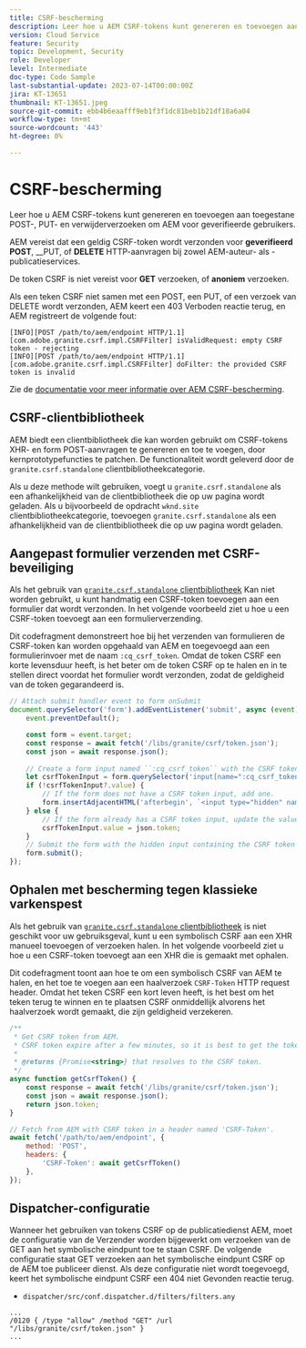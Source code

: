 ```yaml
---
title: CSRF-bescherming
description: Leer hoe u AEM CSRF-tokens kunt genereren en toevoegen aan toegestane POST-, PUT- en verwijderverzoeken om AEM voor geverifieerde gebruikers.
version: Cloud Service
feature: Security
topic: Development, Security
role: Developer
level: Intermediate
doc-type: Code Sample
last-substantial-update: 2023-07-14T00:00:00Z
jira: KT-13651
thumbnail: KT-13651.jpeg
source-git-commit: ebb4b6eaafff9eb1f3f1dc81beb1b21df18a6a04
workflow-type: tm+mt
source-wordcount: '443'
ht-degree: 0%

---
```



# CSRF-bescherming

Leer hoe u AEM CSRF-tokens kunt genereren en toevoegen aan toegestane POST-, PUT- en verwijderverzoeken om AEM voor geverifieerde gebruikers.

AEM vereist dat een geldig CSRF-token wordt verzonden voor __geverifieerd__ __POST__, __PUT, of __DELETE__ HTTP-aanvragen bij zowel AEM-auteur- als -publicatieservices.

De token CSRF is niet vereist voor __GET__ verzoeken, of __anoniem__ verzoeken.

Als een teken CSRF niet samen met een POST, een PUT, of een verzoek van DELETE wordt verzonden, AEM keert een 403 Verboden reactie terug, en AEM registreert de volgende fout:

```log
[INFO][POST /path/to/aem/endpoint HTTP/1.1][com.adobe.granite.csrf.impl.CSRFFilter] isValidRequest: empty CSRF token - rejecting
[INFO][POST /path/to/aem/endpoint HTTP/1.1][com.adobe.granite.csrf.impl.CSRFFilter] doFilter: the provided CSRF token is invalid
```

Zie de [documentatie voor meer informatie over AEM CSRF-bescherming](https://experienceleague.adobe.com/docs/experience-manager-65/developing/introduction/csrf-protection.html).


## CSRF-clientbibliotheek

AEM biedt een clientbibliotheek die kan worden gebruikt om CSRF-tokens XHR- en form POST-aanvragen te genereren en toe te voegen, door kernprototypefuncties te patchen. De functionaliteit wordt geleverd door de `granite.csrf.standalone` clientbibliotheekcategorie.

Als u deze methode wilt gebruiken, voegt u `granite.csrf.standalone` als een afhankelijkheid van de clientbibliotheek die op uw pagina wordt geladen. Als u bijvoorbeeld de opdracht `wknd.site` clientbibliotheekcategorie, toevoegen `granite.csrf.standalone` als een afhankelijkheid van de clientbibliotheek die op uw pagina wordt geladen.

## Aangepast formulier verzenden met CSRF-beveiliging

Als het gebruik van [`granite.csrf.standalone` clientbibliotheek](#csrf-client-library) Kan niet worden gebruikt, u kunt handmatig een CSRF-token toevoegen aan een formulier dat wordt verzonden. In het volgende voorbeeld ziet u hoe u een CSRF-token toevoegt aan een formulierverzending.

Dit codefragment demonstreert hoe bij het verzenden van formulieren de CSRF-token kan worden opgehaald van AEM en toegevoegd aan een formulierinvoer met de naam `:cq_csrf_token`. Omdat de token CSRF een korte levensduur heeft, is het beter om de token CSRF op te halen en in te stellen direct voordat het formulier wordt verzonden, zodat de geldigheid van de token gegarandeerd is.

```javascript
// Attach submit handler event to form onSubmit
document.querySelector('form').addEventListener('submit', async (event) => {
    event.preventDefault();

    const form = event.target;
    const response = await fetch('/libs/granite/csrf/token.json');
    const json = await response.json();
    
    // Create a form input named ``:cq_csrf_token`` with the CSRF token.
    let csrfTokenInput = form.querySelector('input[name=":cq_csrf_token"]');
    if (!csrfTokenInput?.value) {
        // If the form does not have a CSRF token input, add one.
        form.insertAdjacentHTML('afterbegin', `<input type="hidden" name=":cq_csrf_token" value="${json.token}">`);
    } else {
        // If the form already has a CSRF token input, update the value.
        csrfTokenInput.value = json.token;
    }
    // Submit the form with the hidden input containing the CSRF token
    form.submit();
});
```

## Ophalen met bescherming tegen klassieke varkenspest

Als het gebruik van [`granite.csrf.standalone` clientbibliotheek](#csrf-client-library) is niet geschikt voor uw gebruiksgeval, kunt u een symbolisch CSRF aan een XHR manueel toevoegen of verzoeken halen. In het volgende voorbeeld ziet u hoe u een CSRF-token toevoegt aan een XHR die is gemaakt met ophalen.

Dit codefragment toont aan hoe te om een symbolisch CSRF van AEM te halen, en het toe te voegen aan een haalverzoek `CSRF-Token` HTTP request header. Omdat het teken CSRF een kort leven heeft, is het best om het teken terug te winnen en te plaatsen CSRF onmiddellijk alvorens het haalverzoek wordt gemaakt, die zijn geldigheid verzekeren.

```javascript
/**
 * Get CSRF token from AEM.
 * CSRF token expire after a few minutes, so it is best to get the token before each request.
 * 
 * @returns {Promise<string>} that resolves to the CSRF token.
 */
async function getCsrfToken() {
    const response = await fetch('/libs/granite/csrf/token.json');
    const json = await response.json();
    return json.token;
}

// Fetch from AEM with CSRF token in a header named 'CSRF-Token'.
await fetch('/path/to/aem/endpoint', {
    method: 'POST',
    headers: {
        'CSRF-Token': await getCsrfToken()
    },
});
```

## Dispatcher-configuratie

Wanneer het gebruiken van tokens CSRF op de publicatiedienst AEM, moet de configuratie van de Verzender worden bijgewerkt om verzoeken van de GET aan het symbolische eindpunt toe te staan CSRF. De volgende configuratie staat GET verzoeken aan het symbolische eindpunt CSRF op de AEM toe publiceer dienst. Als deze configuratie niet wordt toegevoegd, keert het symbolische eindpunt CSRF een 404 niet Gevonden reactie terug.

* `dispatcher/src/conf.dispatcher.d/filters/filters.any`

```
...
/0120 { /type "allow" /method "GET" /url "/libs/granite/csrf/token.json" }
...
```
